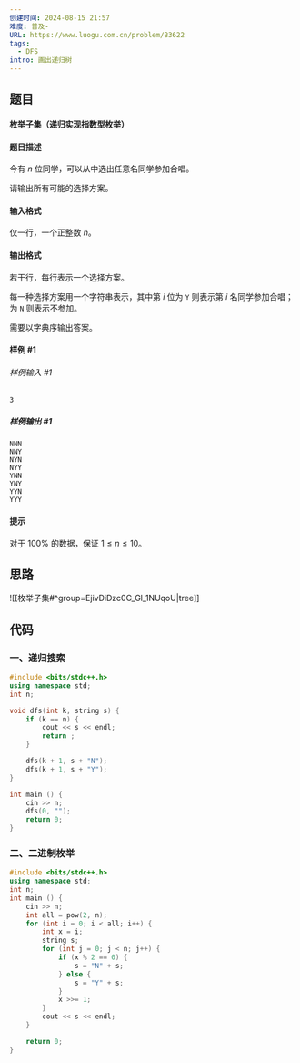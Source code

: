 ```yaml
---
创建时间: 2024-08-15 21:57
难度: 普及-
URL: https://www.luogu.com.cn/problem/B3622
tags:
  - DFS
intro: 画出递归树
---
```


## 题目

#### 枚举子集（递归实现指数型枚举）

#### 题目描述

今有 $n$ 位同学，可以从中选出任意名同学参加合唱。

请输出所有可能的选择方案。

#### 输入格式

仅一行，一个正整数 $n$。

#### 输出格式

若干行，每行表示一个选择方案。

每一种选择方案用一个字符串表示，其中第 $i$ 位为 `Y` 则表示第 $i$ 名同学参加合唱；为 `N` 则表示不参加。

需要以字典序输出答案。

#### 样例 #1

###### 样例输入 #1

```
3
```

##### 样例输出 #1

```
NNN
NNY
NYN
NYY
YNN
YNY
YYN
YYY
```

#### 提示

对于 $100\%$ 的数据，保证 $1\leq n\leq 10$。


## 思路

![[枚举子集#^group=EjivDiDzc0C_Gl_1NUqoU|tree]]
## 代码

### 一、递归搜索

```cpp
#include <bits/stdc++.h>
using namespace std;
int n;

void dfs(int k, string s) {
    if (k == n) {
        cout << s << endl;
        return ;
    }

    dfs(k + 1, s + "N");
    dfs(k + 1, s + "Y");
}

int main () {
    cin >> n;
    dfs(0, "");
    return 0;
}
```


### 二、二进制枚举

```cpp
#include <bits/stdc++.h>
using namespace std;
int n;
int main () {
    cin >> n;
    int all = pow(2, n);
    for (int i = 0; i < all; i++) {
        int x = i;
        string s;
        for (int j = 0; j < n; j++) {
            if (x % 2 == 0) {
                s = "N" + s;
            } else {
                s = "Y" + s;
            }
            x >>= 1;
        }
        cout << s << endl;
    }

    return 0;
}
```
